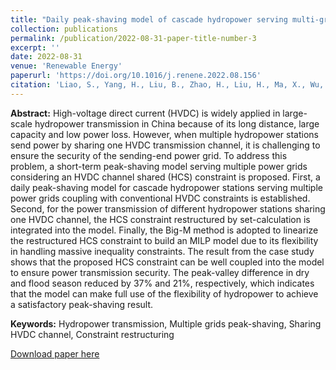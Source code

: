 ```yaml
---
title: "Daily peak-shaving model of cascade hydropower serving multi-grids considering an HVDC channel shared constraint"
collection: publications
permalink: /publication/2022-08-31-paper-title-number-3
excerpt: ''
date: 2022-08-31
venue: 'Renewable Energy'
paperurl: 'https://doi.org/10.1016/j.renene.2022.08.156'
citation: 'Liao, S., Yang, H., Liu, B., Zhao, H., Liu, H., Ma, X., Wu, H., 2022. Daily peak-shaving model of cascade hydropower serving multi-grids considering an HVDC channel shared constraint. Renew Energy. 199, 112-22.'
---
```

**Abstract:** High-voltage direct current (HVDC) is widely applied in large-scale hydropower transmission in China because of its long distance, large capacity and low power loss. However, when multiple hydropower stations send power by sharing one HVDC transmission channel, it is challenging to ensure the security of the sending-end power grid. To address this problem, a short-term peak-shaving model serving multiple power grids considering an HVDC channel shared (HCS) constraint is proposed. First, a daily peak-shaving model for cascade hydropower stations serving multiple power grids coupling with conventional HVDC constraints is established. Second, for the power transmission of different hydropower stations sharing one HVDC channel, the HCS constraint restructured by set-calculation is integrated into the model. Finally, the Big-M method is adopted to linearize the restructured HCS constraint to build an MILP model due to its flexibility in handling massive inequality constraints. The result from the case study shows that the proposed HCS constraint can be well coupled into the model to ensure power transmission security. The peak-valley difference in dry and flood season reduced by 37% and 21%, respectively, which indicates that the model can make full use of the flexibility of hydropower to achieve a satisfactory peak-shaving result.

**Keywords:** Hydropower transmission, Multiple grids peak-shaving, Sharing HVDC channel, Constraint restructuring

[Download paper here](http://prelude0324.github.io/academic_pages/files/paper3.pdf)

